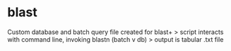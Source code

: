 # blast
Custom database and batch query file created for blast+ > script interacts with command line, invoking blastn (batch v db) > output is tabular .txt file 
